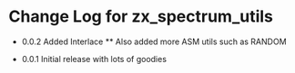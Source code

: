 # Change Log for zx_spectrum_utils

* 0.0.2 Added Interlace
** Also added more ASM utils such as RANDOM

* 0.0.1 Initial release with lots of goodies
